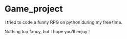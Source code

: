 # Game_project

I tried to code a funny RPG on python during my free time. 

Nothing too fancy, but I hope you'll enjoy !
